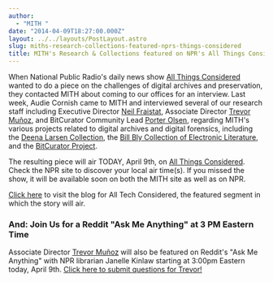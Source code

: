 ```yaml
---
author:
  - "MITH "
date: "2014-04-09T18:27:00.000Z"
layout: ../../layouts/PostLayout.astro
slug: miths-research-collections-featured-nprs-things-considered
title: MITH's Research & Collections featured on NPR's All Things Considered
---
```


When National Public Radio's daily news show [All Things Considered](http://www.npr.org/programs/all-things-considered/) wanted to do a piece on the challenges of digital archives and preservation, they contacted MITH about coming to our offices for an interview. Last week, Audie Cornish came to MITH and interviewed several of our research staff including Executive Director [Neil Fraistat](http://mith.umd.edu/people/person/neil-fraistat/), Associate Director [Trevor Muñoz](http://mith.umd.edu/people/person/trevor-munoz/), and BitCurator Community Lead [Porter Olsen](http://mith.umd.edu/people/person/porter-olsen/), regarding MITH's various projects related to digital archives and digital forensics, including the [Deena Larsen Collection](http://mith.umd.edu/research/deena-larsen-collection/), the [Bill Bly Collection of Electronic Literature](http://mith.umd.edu/research/bill-bly-collection/), and the [BitCurator Project](http://mith.umd.edu/research/bitcurator/).

The resulting piece will air TODAY, April 9th, on [All Things Considered](http://www.npr.org/programs/all-things-considered/). Check the NPR site to discover your local air time(s). If you missed the show, it will be available soon on both the MITH site as well as on NPR.

[Click here](http://www.npr.org/blogs/alltechconsidered/) to visit the blog for All Tech Considered, the featured segment in which the story will air.

### And: Join Us for a Reddit "Ask Me Anything" at 3 PM Eastern Time

Associate Director [Trevor Muñoz](http://mith.umd.edu/people/person/trevor-munoz/) will also be featured on Reddit's "Ask Me Anything" with NPR librarian Janelle Kinlaw starting at 3:00pm Eastern today, April 9th. [Click here to submit questions for Trevor!](http://www.reddit.com/r/IAmA/comments/22mbrj/we_are_an_npr_librarian_and_a_digital/)
